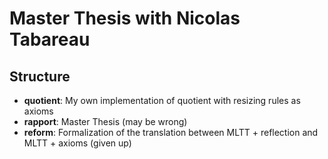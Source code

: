 # Master Thesis with Nicolas Tabareau

## Structure

* **quotient**: My own implementation of quotient with resizing rules as axioms
* **rapport**: Master Thesis (may be wrong)
* **reform**: Formalization of the translation between MLTT + reflection and MLTT + axioms (given up)
